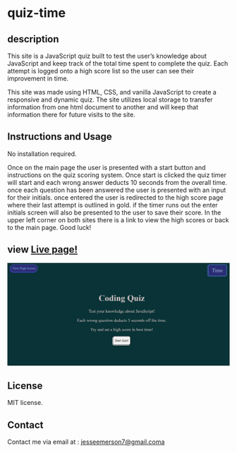 # quiz-time

## description

This site is a JavaScript quiz built to test the user’s knowledge about JavaScript and keep track of the total time spent to complete the quiz. Each attempt is logged onto a high score list so the user can see their improvement in time.

This site was made using HTML, CSS, and vanilla JavaScript to create a responsive and dynamic quiz. The site utilizes local storage to transfer information from one html document to another and will keep that information there for future visits to the site.

## Instructions and Usage

No installation required.

Once on the main page the user is presented with a start button and instructions on the quiz scoring system. Once start is clicked the quiz timer will start and each wrong answer deducts 10 seconds from the overall time. once each question has been answered the user is presented with an input for their initials. once entered the user is redirected to the high score page where their last attempt is outlined in gold. if the timer runs out the enter initials screen will also be presented to the user to save their score. In the upper left corner on both sites there is a link to view the high scores or back to the main page. Good luck!

## view <a href="">Live page!</a>

 <img src="./assets/images/Screenshot 2023-04-03 230745.png">

## License

MIT license.

## Contact

Contact me via email at : <a href="mailto:jesseemerson7@gmail.com">jesseemerson7@gmail.coma</a>
